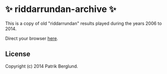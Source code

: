 # :sparkles: riddarrundan-archive :sparkles:

This is a copy of old "riddarrundan" results played during the years
2006 to 2014.

Direct your browser [here](https://aptrik.github.io/riddarrundan-archive/).

## License
Copyright (c) 2014 Patrik Berglund.
